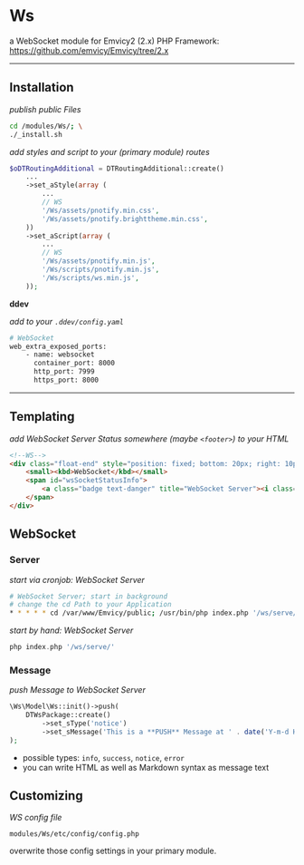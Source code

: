 
# Ws

a WebSocket module for Emvicy2 (2.x) PHP Framework: https://github.com/emvicy/Emvicy/tree/2.x

---

## Installation

_publish public Files_    
~~~bash
cd /modules/Ws/; \
./_install.sh
~~~

_add styles and script to your (primary module) routes_  
~~~php
$oDTRoutingAdditional = DTRoutingAdditional::create()
    ...
    ->set_aStyle(array (
        ...    
        // WS
        '/Ws/assets/pnotify.min.css',         
        '/Ws/assets/pnotify.brighttheme.min.css',     
    ))
    ->set_aScript(array (
        ...
        // WS
        '/Ws/assets/pnotify.min.js',        
        '/Ws/scripts/pnotify.min.js',
        '/Ws/scripts/ws.min.js',
    ));
~~~

**ddev** 

_add to your `.ddev/config.yaml`_  
~~~bash
# WebSocket
web_extra_exposed_ports:
    - name: websocket
      container_port: 8000
      http_port: 7999
      https_port: 8000
~~~

---

## Templating

_add WebSocket Server Status somewhere (maybe `<footer>`) to your HTML_  
~~~html
<!--WS-->
<div class="float-end" style="position: fixed; bottom: 20px; right: 10px; margin: 0 10px !important;">
	<small><kbd>WebSocket</kbd></small>
	<span id="wsSocketStatusInfo">
		<a class="badge text-danger" title="WebSocket Server"><i class="fa fa-check"></i></a>
	</span>
</div>
~~~

## WebSocket

### Server

_start via cronjob: WebSocket Server_  
~~~bash
# WebSocket Server; start in background
# change the cd Path to your Application
* * * * * cd /var/www/Emvicy/public; /usr/bin/php index.php '/ws/serve/' > /dev/null 2>/dev/null & echo $!
~~~

_start by hand: WebSocket Server_  
~~~php
php index.php '/ws/serve/'
~~~

### Message

_push Message to WebSocket Server_
~~~php
\Ws\Model\Ws::init()->push(
    DTWsPackage::create()
        ->set_sType('notice')
        ->set_sMessage('This is a **PUSH** Message at ' . date('Y-m-d H:i:s'))
);
~~~

- possible types: `info`, `success`, `notice`, `error`
- you can write HTML as well as Markdown syntax as message text


## Customizing

_WS config file_  
~~~
modules/Ws/etc/config/config.php
~~~

overwrite those config settings in your primary module.
